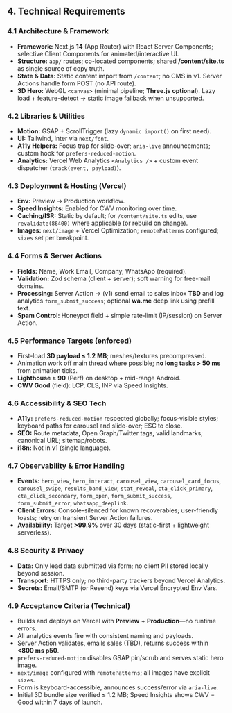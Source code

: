## 4. Technical Requirements

### 4.1 Architecture & Framework

- **Framework:** Next.js **14** (App Router) with React Server Components; selective Client Components for animated/interactive UI.
- **Structure:** `app/` routes; co-located components; shared **/content/site.ts** as single source of copy truth.
- **State & Data:** Static content import from `/content`; no CMS in v1. Server Actions handle form POST (no API route).
- **3D Hero:** WebGL `<canvas>` (minimal pipeline; **Three.js optional**). Lazy load + feature-detect → static image fallback when unsupported.

### 4.2 Libraries & Utilities

- **Motion:** GSAP + ScrollTrigger (lazy `dynamic import()` on first need).
- **UI:** Tailwind, Inter via `next/font`.
- **A11y Helpers:** Focus trap for slide-over; `aria-live` announcements; custom hook for `prefers-reduced-motion`.
- **Analytics:** Vercel Web Analytics `<Analytics />` + custom event dispatcher (`track(event, payload)`).

### 4.3 Deployment & Hosting (Vercel)

- **Env:** Preview → Production workflow.
- **Speed Insights:** Enabled for CWV monitoring over time.
- **Caching/ISR:** Static by default; for `/content/site.ts` edits, use `revalidate(86400)` where applicable (or rebuild on change).
- **Images:** `next/image` + Vercel Optimization; `remotePatterns` configured; `sizes` set per breakpoint.

### 4.4 Forms & Server Actions

- **Fields:** Name, Work Email, Company, WhatsApp (required).
- **Validation:** Zod schema (client + server); soft warning for free-mail domains.
- **Processing:** Server Action → (v1) send email to sales inbox **TBD** and log analytics `form_submit_success`; optional **wa.me** deep link using prefill text.
- **Spam Control:** Honeypot field + simple rate-limit (IP/session) on Server Action.

### 4.5 Performance Targets (enforced)

- First-load **3D payload ≤ 1.2 MB**; meshes/textures precompressed.
- Animation work off main thread where possible; **no long tasks > 50 ms** from animation ticks.
- **Lighthouse ≥ 90** (Perf) on desktop + mid-range Android.
- **CWV Good** (field): LCP, CLS, INP via Speed Insights.

### 4.6 Accessibility & SEO Tech

- **A11y:** `prefers-reduced-motion` respected globally; focus-visible styles; keyboard paths for carousel and slide-over; ESC to close.
- **SEO:** Route metadata, Open Graph/Twitter tags, valid landmarks; canonical URL; sitemap/robots.
- **i18n:** Not in v1 (single language).

### 4.7 Observability & Error Handling

- **Events:** `hero_view`, `hero_interact`, `carousel_view`, `carousel_card_focus`, `carousel_swipe`, `results_band_view`, `stat_reveal`, `cta_click_primary`, `cta_click_secondary`, `form_open`, `form_submit_success`, `form_submit_error`, `whatsapp_deeplink`.
- **Client Errors:** Console-silenced for known recoverables; user-friendly toasts; retry on transient Server Action failures.
- **Availability:** Target **>99.9%** over 30 days (static-first + lightweight serverless).

### 4.8 Security & Privacy

- **Data:** Only lead data submitted via form; no client PII stored locally beyond session.
- **Transport:** HTTPS only; no third-party trackers beyond Vercel Analytics.
- **Secrets:** Email/SMTP (or Resend) keys via Vercel Encrypted Env Vars.

### 4.9 Acceptance Criteria (Technical)

- Builds and deploys on Vercel with **Preview** + **Production**—no runtime errors.
- All analytics events fire with consistent naming and payloads.
- Server Action validates, emails sales (TBD), returns success within **<800 ms p50**.
- `prefers-reduced-motion` disables GSAP pin/scrub and serves static hero image.
- `next/image` configured with `remotePatterns`; all images have explicit `sizes`.
- Form is keyboard-accessible, announces success/error via `aria-live`.
- Initial 3D bundle size verified ≤ 1.2 MB; Speed Insights shows CWV = Good within 7 days of launch.
